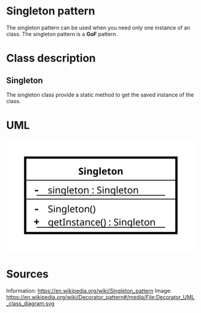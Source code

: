# Singleton pattern

The singleton pattern can be used when you need only one instance of an class.
The singleton pattern is a **GoF** pattern.

# Class description

## Singleton

The singleton class provide a static method to get the saved instance of the class.

# UML

![UML](../../../../resource/Singleton_UML.png)

# Sources

Information: https://en.wikipedia.org/wiki/Singleton_pattern
Image: https://en.wikipedia.org/wiki/Decorator_pattern#/media/File:Decorator_UML_class_diagram.svg